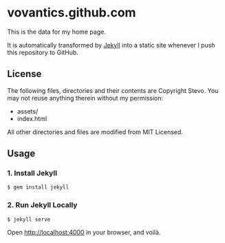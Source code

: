# vovantics.github.com

This is the data for my home page.

It is automatically transformed by [Jekyll](http://github.com/mojombo/jekyll) into a static site whenever I push this repository to GitHub.

## License

The following files, directories and their contents are Copyright Stevo. You may not reuse anything therein without my permission:

* assets/
* index.html

All other directories and files are modified from MIT Licensed.

## Usage

### 1. Install Jekyll

```bash
$ gem install jekyll
```

### 2. Run Jekyll Locally

```bash
$ jekyll serve
```

Open <http://localhost:4000> in your browser, and voilà.
